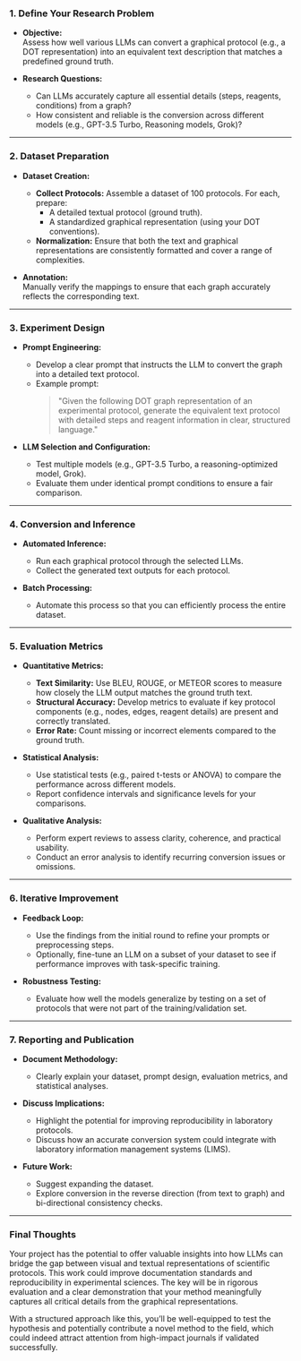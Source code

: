 ### 1. Define Your Research Problem

- **Objective:**  
  Assess how well various LLMs can convert a graphical protocol (e.g., a DOT representation) into an equivalent text description that matches a predefined ground truth.

- **Research Questions:**  
  - Can LLMs accurately capture all essential details (steps, reagents, conditions) from a graph?
  - How consistent and reliable is the conversion across different models (e.g., GPT-3.5 Turbo, Reasoning models, Grok)?

---

### 2. Dataset Preparation

- **Dataset Creation:**  
  - **Collect Protocols:** Assemble a dataset of 100 protocols. For each, prepare:
    - A detailed textual protocol (ground truth).
    - A standardized graphical representation (using your DOT conventions).
  - **Normalization:** Ensure that both the text and graphical representations are consistently formatted and cover a range of complexities.

- **Annotation:**  
  Manually verify the mappings to ensure that each graph accurately reflects the corresponding text.

---

### 3. Experiment Design

- **Prompt Engineering:**  
  - Develop a clear prompt that instructs the LLM to convert the graph into a detailed text protocol.
  - Example prompt:  
    > "Given the following DOT graph representation of an experimental protocol, generate the equivalent text protocol with detailed steps and reagent information in clear, structured language."

- **LLM Selection and Configuration:**  
  - Test multiple models (e.g., GPT-3.5 Turbo, a reasoning-optimized model, Grok).
  - Evaluate them under identical prompt conditions to ensure a fair comparison.

---

### 4. Conversion and Inference

- **Automated Inference:**  
  - Run each graphical protocol through the selected LLMs.
  - Collect the generated text outputs for each protocol.

- **Batch Processing:**  
  - Automate this process so that you can efficiently process the entire dataset.

---

### 5. Evaluation Metrics

- **Quantitative Metrics:**  
  - **Text Similarity:** Use BLEU, ROUGE, or METEOR scores to measure how closely the LLM output matches the ground truth text.
  - **Structural Accuracy:** Develop metrics to evaluate if key protocol components (e.g., nodes, edges, reagent details) are present and correctly translated.
  - **Error Rate:** Count missing or incorrect elements compared to the ground truth.

- **Statistical Analysis:**  
  - Use statistical tests (e.g., paired t-tests or ANOVA) to compare the performance across different models.
  - Report confidence intervals and significance levels for your comparisons.

- **Qualitative Analysis:**  
  - Perform expert reviews to assess clarity, coherence, and practical usability.
  - Conduct an error analysis to identify recurring conversion issues or omissions.

---

### 6. Iterative Improvement

- **Feedback Loop:**  
  - Use the findings from the initial round to refine your prompts or preprocessing steps.
  - Optionally, fine-tune an LLM on a subset of your dataset to see if performance improves with task-specific training.

- **Robustness Testing:**  
  - Evaluate how well the models generalize by testing on a set of protocols that were not part of the training/validation set.

---

### 7. Reporting and Publication

- **Document Methodology:**  
  - Clearly explain your dataset, prompt design, evaluation metrics, and statistical analyses.
- **Discuss Implications:**  
  - Highlight the potential for improving reproducibility in laboratory protocols.
  - Discuss how an accurate conversion system could integrate with laboratory information management systems (LIMS).

- **Future Work:**  
  - Suggest expanding the dataset.
  - Explore conversion in the reverse direction (from text to graph) and bi-directional consistency checks.

---

### Final Thoughts

Your project has the potential to offer valuable insights into how LLMs can bridge the gap between visual and textual representations of scientific protocols. This work could improve documentation standards and reproducibility in experimental sciences. The key will be in rigorous evaluation and a clear demonstration that your method meaningfully captures all critical details from the graphical representations.

With a structured approach like this, you’ll be well-equipped to test the hypothesis and potentially contribute a novel method to the field, which could indeed attract attention from high-impact journals if validated successfully.
